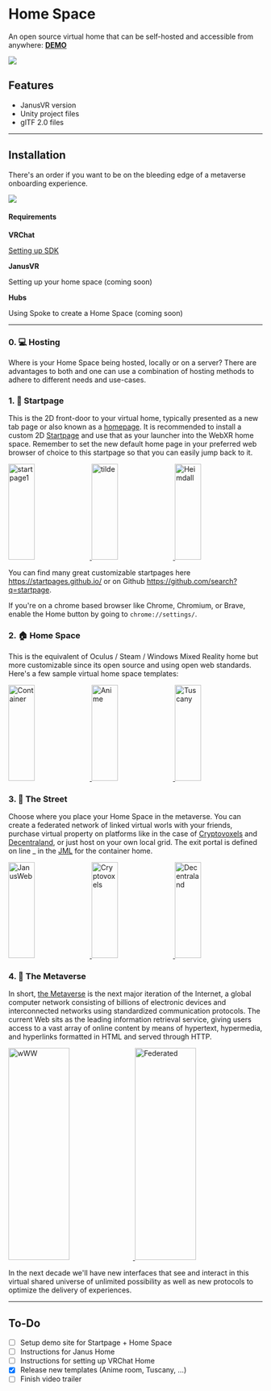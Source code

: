 # Home Space

An open source virtual home that can be self-hosted and accessible from anywhere: [**DEMO**](https://madjin.github.io/home-space/janus/index.html) 

![](https://i.imgur.com/K0vf2rD.jpg)

## Features

- JanusVR version 
- Unity project files
- glTF 2.0 files

---

## Installation

There's an order if you want to be on the bleeding edge of a metaverse onboarding experience.

![](https://i.imgur.com/44jcBZL.jpg)

#### Requirements

**VRChat**

[Setting up SDK](https://docs.vrchat.com/docs/setting-up-the-sdk)

**JanusVR**

Setting up your home space (coming soon)

**Hubs**

Using Spoke to create a Home Space (coming soon)

---

### 0. :computer: Hosting

Where is your Home Space being hosted, locally or on a server? There are advantages to both and one can use a combination of hosting methods to adhere to different needs and use-cases.


### 1. :door: Startpage

This is the 2D front-door to your virtual home, typically presented as a new tab page or also known as a [homepage](https://en.wikipedia.org/wiki/Home_page). It is recommended to install a custom 2D [Startpage](https://github.com/madjin/startpage) and use that as your launcher into the WebXR home space. Remember to set the new default home page in your preferred web browser of choice to this startpage so that you can easily jump back to it.

<a href="https://github.com/madjin/startpage">
  <img alt="startpage1" target="_blank" src="https://i.imgur.com/5NCn5zN.jpg" height="190" width="32%">
</a>
<a href="https://github.com/Ozencb/tilde-enhanced">
  <img alt="tilde" target="_blank" src="https://i.imgur.com/k7kS2Q8.jpg" height="190" width="32%">
</a>
<a href="https://github.com/linuxserver/Heimdall">
  <img alt="Heimdall" target="_blank" src="https://i.imgur.com/XatmmTl.jpg" height="190" width="32%">
</a>

You can find many great customizable startpages here <https://startpages.github.io/> or on Github <https://github.com/search?q=startpage>.

If you're on a chrome based browser like Chrome, Chromium, or Brave, enable the Home button by going to `chrome://settings/`.

### 2. :house: Home Space 

This is the equivalent of Oculus / Steam / Windows Mixed Reality home but more customizable since its open source and using open web standards. Here's a few sample virtual home space templates:

<a href="https://github.com/madjin/home-space">
  <img alt="Container" target="_blank" src="https://i.imgur.com/GQO4lV3.jpg" height="190" width="32%">
</a>
<a href="https://github.com/madjin/anime-room">
  <img alt="Anime" target="_blank" src="https://i.imgur.com/8S1ide8.jpg" height="190" width="32%">
</a>
<a href="https://github.com/madjin/tuscany">
  <img alt="Tuscany" target="_blank" src="https://i.imgur.com/NQuHts3.jpg" height="190" width="32%">
</a>

### 3. :bridge_at_night: The Street

Choose where you place your Home Space in the metaverse. You can create a federated network of linked virtual worls with your friends, purchase virtual property on platforms like in the case of [Cryptovoxels](https://www.cryptovoxels.com) and [Decentraland](https://decentraland.org), or just host on your own local grid. The exit portal is defined on line _ in the [JML]() for the container home.


<a href="https://github.com/janusvr-examples/desert">
  <img alt="JanusWeb" target="_blank" src="https://i.imgur.com/W5F9qE5.jpg" height="190" width="32%">
</a>
<a href="https://www.cryptovoxels.com/">
  <img alt="Cryptovoxels" target="_blank" src="https://i.imgur.com/IlcKVCk.jpg" height="190" width="32%">
</a>
<a href="https://decentraland.org">
  <img alt="Decentraland" target="_blank" src="https://i.imgur.com/ZCyYq3s.jpg" height="190" width="32%">
</a>

### 4. :stars: The Metaverse

In short, [the Metaverse](https://en.wikipedia.org/wiki/Metaverse) is the next major iteration of the Internet, a global computer network consisting of billions of electronic devices and interconnected networks using standardized communication protocols. The current Web sits as the leading information retrieval service, giving users access to a vast array of online content by means of hypertext, hypermedia, and hyperlinks formatted in HTML and served through HTTP.

<a href="https://i.imgur.com/TzR5qSI.jpg">
  <img alt="wWW" target="_blank" src="https://i.imgur.com/TzR5qSI.jpg" height="420" width="49%">
</a>
<a href="https://www.augmentedperception.com/">
  <img alt="Federated" target="_blank" src="https://i.imgur.com/D98s2Eb.gif" height="420" width="49%">
</a>

In the next decade we'll have new interfaces that see and interact in this virtual shared universe of unlimited possibility as well as new protocols to optimize the delivery of experiences. 

---


## To-Do

- [ ] Setup demo site for Startpage + Home Space
- [ ] Instructions for Janus Home
- [ ] Instructions for setting up VRChat Home
- [x] Release new templates (Anime room, Tuscany, ...)
- [ ] Finish video trailer
